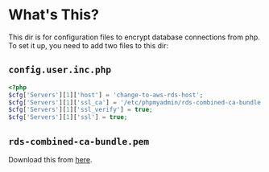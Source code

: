 # What's This?

This dir is for configuration files to encrypt database connections from php. To set it up, you need to add two files to this dir:

## `config.user.inc.php`

```php
<?php
$cfg['Servers'][1]['host'] = 'change-to-aws-rds-host';
$cfg['Servers'][1]['ssl_ca'] = '/etc/phpmyadmin/rds-combined-ca-bundle.pem';
$cfg['Servers'][1]['ssl_verify'] = true;
$cfg['Servers'][1]['ssl'] = true;
```

## `rds-combined-ca-bundle.pem`

Download this from [here](https://s3.amazonaws.com/rds-downloads/rds-combined-ca-bundle.pem).
